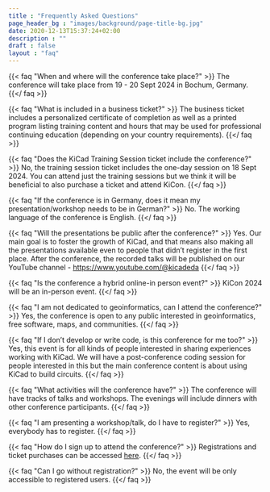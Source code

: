 ```yaml
---
title : "Frequently Asked Questions"
page_header_bg : "images/background/page-title-bg.jpg"
date: 2020-12-13T15:37:24+02:00
description : ""
draft : false
layout : "faq"
---
```



{{< faq "When and where will the conference take place?" >}}
The conference will take place from 19 - 20 Sept 2024 in Bochum, Germany.
{{</ faq >}}

{{< faq "What is included in a business ticket?" >}}
The business ticket includes a personalized certificate of completion as well
as a printed program listing training content and hours that may be used for
professional continuing education (depending on your country requirements).
{{</ faq >}}

{{< faq "Does the KiCad Training Session ticket include the conference?" >}}
No, the training session ticket includes the one-day session on 18 Sept 2024.  You can
attend just the training sessions but we think it will be beneficial to also purchase
a ticket and attend KiCon.
{{</ faq >}}

{{< faq "If the conference is in Germany, does it mean my presentation/workshop needs to be in German?" >}}
No. The working language of the conference is English.
{{</ faq >}}

{{< faq "Will the presentations be public after the conference?" >}}
Yes. Our main goal is to foster the growth of KiCad, and that means also making all the presentations available even to people that didn’t register in the first place. After the conference, the recorded talks will be published on our YouTube channel - https://www.youtube.com/@kicadeda
{{</ faq >}}

{{< faq "Is the conference a hybrid online-in person event?" >}}
KiCon 2024 will be an in-person event.
{{</ faq >}}

{{< faq "I am not dedicated to geoinformatics, can I attend the conference?" >}}
Yes, the conference is open to any public interested in geoinformatics, free software, maps, and communities.
{{</ faq >}}

{{< faq "If I don’t develop or write code, is this conference for me too?" >}}
Yes, this event is for all kinds of people interested in sharing experiences working
with KiCad.  We will have a post-conference coding session for people interested in this
but the main conference content is about using KiCad to build circuits.
{{</ faq >}}

{{< faq "What activities will the conference have?" >}}
The conference will have tracks of talks and workshops.  The evenings will include
dinners with other conference participants.
{{</ faq >}}

{{< faq "I am presenting a workshop/talk, do I have to register?" >}}
Yes, everybody has to register.
{{</ faq >}}

{{< faq "How do I sign up to attend the conference?" >}}
Registrations and ticket purchases can be accessed [here](https://pretix.eu/kicad/kiconeurope2024/).
{{</ faq >}}

{{< faq "Can I go without registration?" >}}
No, the event will be only accessible to registered users.
{{</ faq >}}
